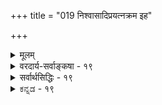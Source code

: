 +++
title = "019 निश्वासादिप्रयत्नक्रम इह"

+++
<details><summary>मूलम्</summary>

निश्वासादिप्रयत्नक्रम इह भवतां जीव एवास्त्वदृष्टैर्यद्वा तैरेव सर्वं घटत इति भवेत्तत्कृता सिद्धसाध्यम् ।  
कॢप्तावन्यस्य कर्तृद्वयमुपनमति त्वत्सपक्षे तथा स्यात् पक्षेऽपीत्यव्यवस्था यदि विफलतया त्यक्तिराद्येऽपि सा स्यात् ॥ १९ ॥
</details>

<details><summary>वरदार्य-सर्वाङ्कषा - १९</summary>

नन्वस्त्वनुमानेनेश्वरस्य प्रयत्नमात्रसिद्धिः । तावतैव तस्य वेदकर्तृत्वस्य सिद्ध्या, तदुक्तवेदेनैव ज्ञानेच्छादिकं सिद्ध्येदिति चेत्, तत्राप्याह - निःश्वासादीति । **इह** = अस्मिन्नीश्वरानुमाने भवताम् निःश्वासादिप्रयत्नक्रम एव **अदृष्टैः** = धर्माधर्मैः जीव एवास्तु, न तु अतिरिक्तेश्वरे । नैयायिकैः जीवनयोनियत्नः बुद्धिपूर्वकयत्नश्चेति यत्नो द्विविध अङ्गीक्रियते । आद्यः उच्छ्वासनिःश्वासहेतुभूतः । अयं न बुद्धिपूर्वकः, निद्राद्यवस्थास्वप्यनुवर्तमानत्वात् । न हि तदा श्वासोच्छ्वासादिः पुरुषप्रयत्नाधीनः, किन्तु जीवस्य जीवनादृष्टाधीनः। अतः स ‘जीवनयोनिः' इत्युच्यते । जगत्सृष्टिरपि जीवानामदृष्टाधीनेत्यङ्गीकारात् ईश्वरानुमानेन सिद्ध्यत्प्रयत्नः जीवानामदृष्टाधीन इत्यङ्गीकारेण तादृशादृष्टाश्रयतया जीवः कश्चित्, जीवा एव वा सिद्धयेरन्, न तु जीवविलक्षणः कश्चिदीश्वरः । ननु ! तर्हि तादृशादृष्टप्रेरकतयैवेश्वरसिद्धिर्भवतु । अदृष्टानां जडत्वेन स्वतः कार्यकारित्वासंभवादित्यत्राह - यद्वेत्यादि । **यद्वा** = अथवा **तैरेव** = अदृष्टैरेव **सर्वम्** = जगत्सृष्ट्यादिकं सर्वमपि घटते युज्यते । अदृष्टस्य खलु प्रभावोऽदृष्टत्वादेव पर्यनुयोगानर्हः । ततश्च **इति** = इति हेतोः **तत्कृता** = तादृशादृष्टपदवाच्यपुण्यापुण्यकर्त्रा जीवेन **सिद्धसाध्यम्** = तदनुमानम् सिद्धं साध्यं यस्य तत्, सिद्धसाधनदोषग्रस्तं भवेत् । ननु जीवनयोनियत्नः खलु अदृष्टाधीनः । कण्टकतैक्ष्ण्यादिकं यथादृष्टकारणाधीनम्, तद्वदेव सर्वं भवतु, कृतमीश्वरेण ! अदृष्टस्याश्रयाऽपेक्षाऽनिवार्येति चेत्, तर्हि तदाश्रयतया सिद्धो जीव एव स्वादृष्टद्वारा जगत्कारणं भवतु । ननु आश्रयतया जीवस्य सत्त्वेऽपि तददृष्टप्रेरकत्वं न हि जीवस्य भवेत् । तदा हि अधर्मप्रेरकत्वमपि तस्य वाच्यम्, स्वानिष्टं कथं स कुर्यात् । अतोऽदृष्टप्रेरकतया ईश्वरस्सिद्ध्यतीत्यपि न । अदृष्टानां स्वतन्त्रतयैव साधारणकारणत्वात् । किञ्च यदि जीवातिरिक्तः कश्चित् कल्प्यते, तदाऽनवस्थेत्याहक्लृप्तावित्यादिना । **अन्यस्य** = जीवातिरिक्तस्येश्वरस्य **क्लृप्तौ** = उक्तानुमानेन साधने **त्वत्सपक्षे** = भवदभिमते घटादौ दृष्टान्ते **कर्तृद्वयम्** = कुलालः, ईश्वरश्चेति कर्तृद्वयम् **उपनमति** = - स्वयं सिद्ध्यति । ईश्वरस्य सर्वजगत्कारणत्वात्, घटादेः जगदन्तर्गतत्वाच्च । इष्टमेव तदस्माकमिति का 





396 

हानिरित्यत्र - तथा **पक्षेऽपि** = क्षित्यङ्कुरादावपि **स्यात्** = कर्तृद्वयं स्यात् । अस्तु का हानिरित्यत्र - **इति** = एवं क्रमेण **अव्यवस्था** =अनवस्था दुर्वारा। घटादौ कर्तृद्वयस्याङ्गीकारात्, तस्य चेश्वरानुमाने दृष्टान्तत्वात्, तदनुगुणतया पक्षेऽपि दृष्टान्तगतकर्तृद्वयम्, एतदनुमानसिद्धः कर्ता चेति क्षित्यादौ कर्तृत्रयमापतति । एवं दृष्टान्ते कर्तृत्रयसिद्धौ तादृशघटदृष्टान्तेन क्षित्यादावपि घटगतकर्तृत्रयम्, एतदनुमानसिद्धेश्वरकर्तृकत्वं चेति कर्तृचतुष्टयसिद्धिरित्येवं क्रमेणानन्तकर्तृपरंपरायाः वक्तव्यत्वेन कुत्रापि न प्रत्यवतिष्ठेतेति ईश्वरानुमानेन न किञ्चिदपि सिद्ध्येत् । ननु एवमनन्तकर्तृककल्पनाया विफलत्वात्, प्रथमकक्ष्यायामेवैकमेव कर्तारं घटे अङ्गीकुर्मः इत्याशङ्कयाह – यदीत्यादि । **विफलतया** = एकेनैव कार्यसिद्धौ कर्तृद्वयाङ्गीकारस्य विफलत्वात् यदि **त्यक्तिः** = कर्तृत्वपरंपरा न कल्प्यते यदि, तर्हि एकेनैव कुलालेन घटोत्पत्त्या द्वितीयस्य चेतनस्येश्वरस्याप्यनपेक्षणात् **आद्येऽपि** = घटादावपि **सा** = एकमात्रकर्तृकता स्यादिति अदृष्टद्वारा जीवानामेव जगत्कर्तृत्वसिद्धिरिति नेश्वरसिद्धिः । अतोऽनुमानेनेश्वरसिद्धिर्न संभवति ॥ 



1 

ननु भो महात्मन् ! कमेवं पामरं भीषयसि बिभीषिकाप्रदर्शनेन ? न वयं वञ्चयामः । स्वयमेव स्वेन वञ्चितस्त्वम् । पश्य, जगत्स्रष्टृतया खल्वनेनानुमानेनेश्वरस्सिषाधयिषितः । सपक्षो घटोऽपि जगदन्तर्गतः । अतो घटेऽपि ईश्वरः कर्ता सिद्ध्यति, लोकसिद्धः कुलालश्च कर्ता वर्तत एव । तथा च घटे कर्तृद्वयमापतितमेव । तस्य दृष्टान्तत्वात् तद्गतद्विकर्तृत्वेन साकमनुमानसिद्धं कर्त्रन्तरं चेति कर्तृत्रयमावश्यकमित्यव्यवस्था दुर्वारैव किलेति चेत्; किमिदं घटे कर्तृद्वयमेतदनुमानात् पूर्वमेव सिद्धम्, उतैदनुमानानन्तरं सेत्स्यति ? आद्ये, एतदनुमानवैयर्थ्यम्, ईश्वरस्य सिद्धत्वात् । द्वितीये घटोऽपि पक्षो भवेत्, न तु सपक्षः । न च क्षितिशब्देन जगत्सर्वस्यापि विवक्षितत्वात्, घटस्य तदन्तर्गतत्वात् पक्षत्वमस्त्येति वाच्यम्, जगतस्सर्वस्यापि पक्षत्वे, सपक्षविपक्षयोरभावेन व्याप्तिग्रहणासंभवात् अनुपसंहार्याख्यहेत्वाभासापत्तेः। अतः क्षितिशब्दः विवादग्रस्तकार्यवर्गपरः । अथवा प्रतिदिनं बीजादङ्करोत्पत्तेः प्रत्यक्षतो दर्शनात्, अङ्कुरकर्तृतयेश्वरस्साध्यते । यत्र यत्र कार्यत्वं दृश्यते, कर्ता तु न दृश्यते, तादृशं सर्वमत्र पक्षत्वेनाभिमतम् । घटादौ कुलालरूपकर्तुर्लोकानुभवसिद्धत्वात् एतदनुमानेनेश्वरसिद्ध्यनन्तरं घटादावपि तत्कर्तृकुलालादिजीवप्रेरकतया ईश्वरोऽपि कर्ता भवति । अथवा कार्यसामान्यं प्रति साधारणकारणतया ईश्वरः स्वतन्त्रसाधारणकारणतया सिद्ध्यति । अतो द्विकर्तृकत्वादिदूषणं प्रतारणमात्रमिति चेत्, अस्त्वेवम् । अथापि अदृष्टद्वारा जीवानामेव जगद्धेतुत्वसंभवात् 'यदि विफलतया त्यक्तिराद्येऽपि सा स्यात्' इति दूषणं जागरूकमेव ॥ अतोऽनुमानेन नेश्वरसिद्धिः ॥ १९ ॥
</details>

<details><summary>सर्वार्थसिद्धिः - १९</summary>

निश्वासादिप्रयत्नक्रम इह भवतां जीव एवास्त्वदृष्टै-  
र्यद्वा तैरेव सर्वं घटत इति भवेत्तत्कृता सिद्धसाध्यम् ।  
कॢप्तावन्यस्य कर्तृद्वयमुपनमति त्वत्सपक्षे तथा स्यात्  
पक्षेऽपीत्यव्यवस्था यदि विफलतया त्यक्तिराद्येऽपि सा स्यात् ॥ १९ ॥  
अस्तु नित्ययत्नवानीश्वरोऽनुमेयः संप्लवाभ्युपगमादवशिष्टमागमिकं स्यादित्यत्राह -निश्वासेति ॥ जीवनपूर्वकप्रयत्नन्यायाददृष्टविशेषजनितयत्नवद्भिर्जीवैः क्षित्यादेः सकर्तृकत्वसंभवे किं नित्ययत्नतदाधारकल्पनागौरवेण? यादृशैरेवादृष्टैः शरीरादिनिरपेक्षैस्सहकृत ईश्वरस्स्रष्टेति मन्यसे, तादृशैरेव तत्फलभोक्तृष्वेव यत्नकॢप्तेर्लघुत्वात् । एतेन मनःकरणकागन्तुकज्ञानादिमानीश्वर इति मतान्तरमपि निरस्तम्, तत्रापि देहादिनिरपेक्षमनःप्रवृत्तिकॢप्तेर्गुरुत्वात् । अथवा कल्पनीये हि यत्ने सर्वमिदं चिन्त्यं, तत्कल्पनैव न युक्तेत्याह - यद्वेति । व्यवस्थापकैरदृष्टैरेव यत्नादिनिरपेक्षैरित्यर्थः । सर्वं - द्व्यणुकादि पर्वतादि च । घटते - उत्पत्तुमर्हति; एतेनानुमानस्य किमायातमित्यत्राह - भवेदिति । तत्कृता - चोदितमनुतिष्ठता । तत एव फलद्वारस्तादृष्टकर्त्रा जीवेनेत्यर्थः । न च क्रियाहेतुगुणेष्वन्यतमेन कार्यसंभवे तत्र गुणान्तरमपि हेतुतया कल्प्यम्; अदृष्टस्य च सर्वकार्यनिमित्तत्वेऽपि विशेषतः क्वचित् क्रियाहेतुगुणत्वं ब्रूथ 'अग्नेरूर्द्ध्वज्वलनं वायोस्तिर्यक् - पवनमणुमनसोश्चाद्यं कर्मेत्यदृष्टकारितानीति, तत्कस्य हेतोः? नूनं क्रियाहेतुगुणान्तरनिवृत्त्यै स्यात् । एवं सति यत्रादृष्ट - प्रागल्भ्यम्, तत्र मुधा तत्पूर्वक्षणवर्तिज्ञानचिकीर्षाप्रयत्नकॢप्तिः, प्राचीनैरेव तैर्जीवस्य तत्कर्तृत्वोपपत्तेः । अन्यथा शराभिचारकृष्यादिप्रयोगे वेधपीडादिकर्तृत्वं प्रयीक्तुर्न स्यात् । मा भूदिति चेन्न, लौकिकवैदिकचित्तविसंवादात् । नन्वदृष्टमचेतनं चेतनानधिष्ठितं कथं प्रवर्तेत? इत्थम् -स्वकारणोपनीतसहकारिसंपन्नतातिरिक्ततत्प्रवृत्त्यभावात्कारणानामपि तत्तत्कारणोपनेयत्वात् । तान्यप्यचेतनानि चेतनाधिष्ठेयानीति चेन्न, ईश्वरप्रयत्ने तदभावात् । चैतन्यायोगव्यवच्छेत्वन्निष्ठतामात्रेण तस्यापि तदधिष्ठितत्वमिति चेन्न, तावतोऽधिष्ठानशब्दार्थतया कैश्चिदप्यनङ्गीकारात् । मयैवमङ्गीकृतमिति चेत्, अन्यैरपि तर्हि चैतन्यात्यन्तायोगव्यवच्छेदवन्निष्ठत्वमेव चेतनाधिष्ठितत्वमदृष्टानामित्यङ्गीक्रियेत । ईश्वरधीविशेषमदृष्टमिच्छता त्वया नैवमङ्गीकार्यमिति चेन्न, तथाविधादृष्टे त्वयाऽपि चेतनाधिष्ठेयत्वस्यासाध्यत्वात् । त्वन्मतेऽपि कारणवर्गानुप्रवेशिनो नित्यस्येश्वरज्ञानस्याचेतनस्य चेतनाधिगतत्वकल्पने तादृशचेतनान्तरकॢप्तिप्रसङ्गः । श्लो. ईश्वराकूतभेदं च श्रौतादृष्टं यदीच्छसि । नृगुणापूर्वकॢप्तिस्ते निष्फलैव तदा भवेत् ॥ नन्वीश्वरप्रयत्नादेरसिद्धौ न त्वयाऽत्र व्यभिचार उदाहार्यः । तत्सिद्धौ तद्व्यतिरिक्ताचेतनेषु चेतनाधिष्ठाननियमसिद्धिरिति चेदन्येषामपि तर्ह्यदृष्टादिव्यतिरिक्तविषये तन्नियमः स्यात् । अतोऽदृष्टवद्भिर्जीवैरेव जगदुपत्तिसिद्धिरिति सिद्धसाधनता दुर्वारा । जीवातिरिक्तकर्तृकल्पनेऽनिष्टं प्रसञ्जयति - कॢप्ताविति । एककर्तृकतया प्रसिद्धे सपक्षे कर्तृद्वयं स्यात्, अनेककर्तृकेऽपि संप्रतिपन्नातिरिक्तकर्तृकत्वम् । कल्प्यमानो हि न केवलं क्षित्यादिमात्रकर्तृत्वेन कल्प्यते, तत्प्रयत्नस्य परिच्छेदकाभावेन सर्वविषयत्वात् । ततः किमित्यत्राह - तथेति । अयं भावः - क्षित्यादिकर्तरि साध्यमाने विश्वकर्त्रा तेन घटादेर्द्विकर्तृकत्वमायातम्, ततस्तद्दृष्टान्तेन पक्षस्य द्विकर्तृस्त्वमापतेत्; ततस्सपक्षस्य त्रिकर्तृकत्वं स्यात्; एवं क्रमेणोपर्युपरि कॢप्तावनन्तेश्वरापत्त्या 'द्यावापृथिवी जनयन् देव एकः', 'एकश्शास्ता न द्वितीय' इति व्यवस्था भज्येतेति । अत्र परोक्तं कल्पनागौरवं शङ्कते - यदीति । एकेनेश्वरेण विश्वकार्यसिद्धौ द्वितीयकॢप्तेर्निष्फलत्वात् तत्परित्याग इति । तत्र गौरवभिया त्याग एकस्मिन्नपि स्यादित्याह - आद्येऽपीति । उक्तं हिं जीवैरेव कर्तृभिरदृष्टद्वारा सर्वकार्यं सिध्येदिति ॥ १९ ॥
</details>


<details><summary>ಕನ್ನಡ - १९</summary>

ईश्वरनिगॆ ज्ञानादिगळन्नु अनुमानदिन्द साधिसलु शक्यविल्लदिद्दरू ईश्वरसिद्धिगॆ तडॆयिल्लवष्टॆ! ऎम्ब शङ्कॆयन्नु निवारिसुत्तारॆ- अदृष्टॆ जीवे निश्वासादिप्रयत्नक्रम एव इह भवतां अस्तु-जगत्क र्तारनन्नु अनुमानदिन्द साधिसलु हॊरटिरुव निमगॆ, जीवात्मनल्लिरुव अदृष्टविशेषदिन्द आगुव उसिराट मुन्ताद जीवनयोनि प्रयत्न न्यायवे जगत्कृष्टि विषयदल्लू आगलि! 

बुद्धि पूर्वकप्रयत्न अबुद्धिपूर्वक प्रयत्नवॆन्दु प्रयत्नगळॆरडु विध. मॊदलनॆयदु सर्वानुभवसिद्ध. ऎरडनॆयदु 'उसिराडुवुदु मुन्तादवक्कॆ कारणवाद प्रयत्नगळु. निद्रॆय समयदल्लू उसिराडु वुदु तनगॆ तानागिये नडॆयुवुदरिन्द इदक्कॆ अवर अदृष्टवे कारण, ज्ञान कारणवल्ल. इदन्नु 'जीवन योनि यत्न' ऎन्नुवरु - ऎन्दु नैयायिकरु हेळुवरु. 

अदृष्टविशेषदिन्दले 

\- 

ज्ञानविल्लदिद्दरू 

कार्यगळागुवुदादरॆ जगत्यादिगळू अदृष्टविशेषदिन्दले आगबहुदाद्दरिन्द ज्ञानादि विशिष्टनाद ईश्वरनु आ अनुमानदिन्द सिद्धिसुवन्तिल्ल. 

कार्य सामान्यक्कू देश कालेश्वरादृष्टगळु कारणवागुवुदरिन्द जीवात्मरल्लिरुव अदृष्टगळू जगतृष्टिगॆ सहकारिगळागुत्तवॆ. अदृष्ट जडवाद्दरिन्द अदृष्टक्किन्तलू अतिरिक्तवागि अदृष्टप्रेरकनाद ईश्वरनन्नु अनुमानदिन्द साधिसुत्तेवॆ ऎन्दरॆ हागादरॆ; यद्वा तैरेव सर्वं घटते इति तम्मता सिद्ध साध्यं भवेत् – ईश्वरन अपेक्षॆये इल्लदॆ केवल अदृष्टगळिन्दले सर्व कार्यगळू आगलि ! अदृष्टगळु निराधारवागिरलु साध्यविल्लवॆन्दरॆ, हागादरू अदृष्टगळिगॆ कर्तगळाद जीवात्मरे तम्म अदृष्टगळिन्द जगतृष्टिगॆ कारणवाग बहुदाद्दरिन्द जीवात्मरिन्द सिद्ध साधन दोष बरुत्तदॆ. 

192 

[श्लोक 20 

कृष्णावन्यस्य कर्तयमुपनमति पक्षे, तथा स्यात् पक्षे पीत्यव्यवस्था, यदि विफलतया त्यक्तिराs पि सा स्यात् ॥ - 165- [ अनमानसिद्ध ईश्वरनु सर्वज्ञनागलार] साद्यो हेत्यादिवेदि मत इह कलया सर्वथा ना तवास् पूर्वशो न सिन्न कथनसि भवेद्वाप्ति सिद्धि- परत्र । 

8 

अन्यस्य क्लस्, इतृपक्षे कर्तद्वयं उपनमति इष्टन्नू मीरि जगत्कारणनाद परमात्मनन्नु आ अनुमानदिन्द सिद्धि गॊळिसिदरॆ, निम्म दृष्टान्तवाद घटादिगळिगॆ कुम्बार मत्तु ईश्वर इब्बरू कर्तरागबेकागुत्तदॆ. 

ईश्वरनु सर्ष जगत्कारणनाद्दरिन्द इदु नमगॆ सम्मतवे ऎन्दरॆ, तथा पक्षे पि स्यात् इति अव्यवस्था- घटादिगळ दृष्टान्तदिन्दले पृथिव्यादिगळिगू ऒब्बनु कर्तनिरुवनॆन्दु साधिसलु हॊरटिरुवुदरिन्द घटादिगळल्लि सिद्धवाद इब्बरिगिन्तलू अतिरिक्त मत्तॊब्ब कर्तनु अनुमान दिन्द सिद्धिसबेकागुत्तदॆ. अनुमानदिन्द सिद्धनाद चेतननु सर्वजगत्कारण नादुदरिन्द घटक्कू अवनु कारणनागबेकागुत्तदॆ. ईग घटदल्लि मूवरु कर्तरागबेकागुत्तदॆ. इन्तह त्रिकर्तकवाद घटद दृष्टानदिन्द मत्तॆ अतिरिक्त मत्तॊब्ब चेतनने आ अनुमानदिन्द सिद्धिसबेकागुत्तदॆ. अवनू सर्व कारणनादुदरिन्द हिन्दॆ हेळिद क्रमदल्लि कॊनॆयिल्लदॆ अनवस्थॆ ऒदगुवुदु. 

यदि विफलतया व्यक्तिः, सा आs पि स्यात्-इन्तह अनेकसर्व कारणरु अनावश्यकवाद्दरिन्द ऒब्ब ईश्वरने साकु ऎन्दरॆ, हागादरॆ जीवर अदृष्टदिन्दले ऎल्ला कार्यगळू नडॆयलि, मॊदलनॆयवनाद ईश्वरनू बेकागिल्लवॆन्दु आ अनुमानदिन्द ईश्वरसिद्धियागुवन्तिल्ल ॥ १९ ॥
</details>



